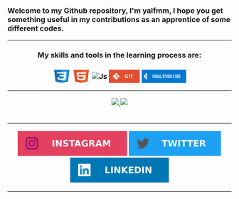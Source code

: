### <div>Welcome to my Github repository, I'm yalfmm, I hope you get something useful in my contributions as an apprentice of some different codes. <hr>

<div align="center">
<h3><strong>My skills and tools in the learning process are:</strong><h3>
<p><img align="center" alt="CSS" height="30" width="40" src="./assets/ico/css3-original.svg">
<img align="center" alt="HTML" height="30" width="40" src="./assets/ico/html5-original.svg">
<img id="js" align="center" alt="Js" height="30" width="40" src="./assets/ico/javascript-plain">
<img align="center" alt="git" height="30" width="70" src="./assets/ico/git-ico.svg">
<img align="center" alt="vs" height="30" width="100" src="./assets/ico/vscode-ico.svg">   
<hr>
<div align="center">
<a href="https://github.com/yalfmm">
<img height="155px" src="https://github-readme-stats.vercel.app/api?username=yalfmm&show_icons=true&theme=dark&include_all_commits=true&count_private=true"/>
<img height="155px" src="https://github-readme-stats.vercel.app/api/top-langs/?username=yalfmm&layout=compact&theme=dark"/>  
</div> 
<br><hr>  
<div> 
<!-- <a href="" target="_blank"><img src="" target="_blank"></a> -->
<a href="https://www.instagram.com/yalfmm/" target="_blank"><img src="./assets/ico/instagram-ico.svg" target="_blank"></a>
<a href="https://twitter.com/AlucardKain" target="_blank"><img src="./assets/ico/twitter-ico.svg"target=_blank"></a>
<!-- <a href="" target="_blank"><img src=""></a> -->
<a href="https://www.linkedin.com/in/yossffer-meneses-manchego-a00a12234/" target="_blank"><img src="./assets/ico/linkedin-ico.svg" target="_blank"></a>
<br><hr>
